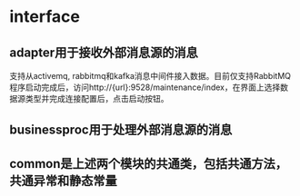 # interface

## adapter用于接收外部消息源的消息
支持从activemq, rabbitmq和kafka消息中间件接入数据。目前仅支持RabbitMQ<br>
程序启动完成后，访问http://{url}:9528/maintenance/index，在界面上选择数据源类型并完成连接配置后，点击启动按钮。<br>
## businessproc用于处理外部消息源的消息
## common是上述两个模块的共通类，包括共通方法，共通异常和静态常量
